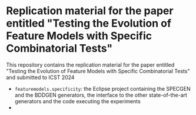 # Replication material for the paper entitled "Testing the Evolution of Feature Models with Specific Combinatorial Tests"

This repository contains the replication material for the paper entitled "Testing the Evolution of Feature Models with Specific Combinatorial Tests" and submitted to ICST 2024

* `featuremodels.specificity`: the Eclipse project containing the SPECGEN and the BDDGEN generators, the interface to the other state-of-the-art generators and the code executing the experiments
* 
